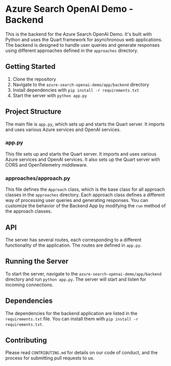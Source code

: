 # Azure Search OpenAI Demo - Backend

This is the backend for the Azure Search OpenAI Demo. It's built with Python and uses the Quart framework for asynchronous web applications. The backend is designed to handle user queries and generate responses using different approaches defined in the `approaches` directory.

## Getting Started

1. Clone the repository
2. Navigate to the `azure-search-openai-demo/app/backend` directory
3. Install dependencies with `pip install -r requirements.txt`
4. Start the server with `python app.py`

## Project Structure

The main file is `app.py`, which sets up and starts the Quart server. It imports and uses various Azure services and OpenAI services.

### app.py

This file sets up and starts the Quart server. It imports and uses various Azure services and OpenAI services. It also sets up the Quart server with CORS and OpenTelemetry middleware.

### approaches/approach.py

This file defines the `Approach` class, which is the base class for all approach classes in the `approaches` directory. Each approach class defines a different way of processing user queries and generating responses. You can customize the behavior of the Backend App by modifying the `run` method of the approach classes.

## API

The server has several routes, each corresponding to a different functionality of the application. The routes are defined in `app.py`.

## Running the Server

To start the server, navigate to the `azure-search-openai-demo/app/backend` directory and run `python app.py`. The server will start and listen for incoming connections.

## Dependencies

The dependencies for the backend application are listed in the `requirements.txt` file. You can install them with `pip install -r requirements.txt`.

## Contributing

Please read `CONTRIBUTING.md` for details on our code of conduct, and the process for submitting pull requests to us.